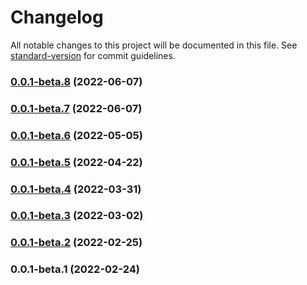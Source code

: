 # Changelog

All notable changes to this project will be documented in this file. See [standard-version](https://github.com/conventional-changelog/standard-version) for commit guidelines.

### [0.0.1-beta.8](https://github.com/vocoWone/sparrows-next/compare/v0.0.1-beta.7...v0.0.1-beta.8) (2022-06-07)

### [0.0.1-beta.7](https://github.com/vocoWone/sparrows-next/compare/v0.0.1-beta.6...v0.0.1-beta.7) (2022-06-07)

### [0.0.1-beta.6](https://github.com/vocoWone/sparrows-next/compare/v0.0.1-beta.5...v0.0.1-beta.6) (2022-05-05)

### [0.0.1-beta.5](https://github.com/vocoWone/sparrows-next/compare/v0.0.1-beta.4...v0.0.1-beta.5) (2022-04-22)

### [0.0.1-beta.4](https://github.com/vocoWone/sparrows-next/compare/v0.0.1-beta.3...v0.0.1-beta.4) (2022-03-31)

### [0.0.1-beta.3](https://github.com/vocoWone/sparrows-next/compare/v0.0.1-beta.2...v0.0.1-beta.3) (2022-03-02)

### [0.0.1-beta.2](https://github.com/vocoWone/sparrows-next/compare/v0.0.1-beta.1...v0.0.1-beta.2) (2022-02-25)

### 0.0.1-beta.1 (2022-02-24)
